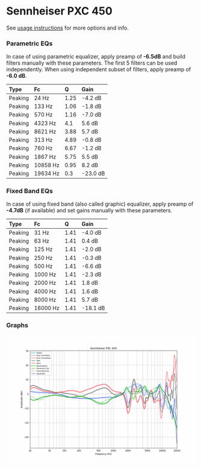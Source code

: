 # Sennheiser PXC 450
See [usage instructions](https://github.com/jaakkopasanen/AutoEq#usage) for more options and info.

### Parametric EQs
In case of using parametric equalizer, apply preamp of **-6.5dB** and build filters manually
with these parameters. The first 5 filters can be used independently.
When using independent subset of filters, apply preamp of **-6.0 dB**.

| Type    | Fc       |    Q | Gain     |
|:--------|:---------|:-----|:---------|
| Peaking | 24 Hz    | 1.25 | -4.2 dB  |
| Peaking | 133 Hz   | 1.06 | -1.8 dB  |
| Peaking | 570 Hz   | 1.16 | -7.0 dB  |
| Peaking | 4323 Hz  | 4.1  | 5.6 dB   |
| Peaking | 8621 Hz  | 3.88 | 5.7 dB   |
| Peaking | 313 Hz   | 4.89 | -0.8 dB  |
| Peaking | 760 Hz   | 6.67 | -1.2 dB  |
| Peaking | 1867 Hz  | 5.75 | 5.5 dB   |
| Peaking | 10858 Hz | 0.95 | 8.2 dB   |
| Peaking | 19634 Hz | 0.3  | -23.0 dB |

### Fixed Band EQs
In case of using fixed band (also called graphic) equalizer, apply preamp of **-4.7dB**
(if available) and set gains manually with these parameters.

| Type    | Fc       |    Q | Gain     |
|:--------|:---------|:-----|:---------|
| Peaking | 31 Hz    | 1.41 | -4.0 dB  |
| Peaking | 63 Hz    | 1.41 | 0.4 dB   |
| Peaking | 125 Hz   | 1.41 | -2.0 dB  |
| Peaking | 250 Hz   | 1.41 | -0.3 dB  |
| Peaking | 500 Hz   | 1.41 | -6.6 dB  |
| Peaking | 1000 Hz  | 1.41 | -2.3 dB  |
| Peaking | 2000 Hz  | 1.41 | 1.8 dB   |
| Peaking | 4000 Hz  | 1.41 | 1.6 dB   |
| Peaking | 8000 Hz  | 1.41 | 5.7 dB   |
| Peaking | 16000 Hz | 1.41 | -18.1 dB |

### Graphs
![](./Sennheiser%20PXC%20450.png)